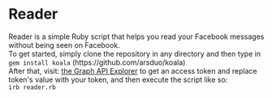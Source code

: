 <h1>Reader</h1>
<p>
Reader is a simple Ruby script that helps you read your Facebook messages without being seen on Facebook.
<br/>To get started, simply clone the repository in any directory and then type in
<br/><code>gem install koala</code> (https://github.com/arsduo/koala)
<br/>After that, visit: <a href="https://developers.facebook.com/tools/explorer/" target="_blank">the Graph API Explorer</a>
to get an access token and replace token's value with your token, and then execute the script like so:
<br/><code>irb reader.rb</code>
</p>
